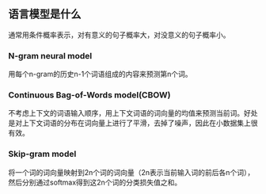 ## 语言模型是什么
通常用条件概率表示，对有意义的句子概率大，对没意义的句子概率小。

### N-gram neural model
用每个n-gram的历史n-1个词语组成的内容来预测第n个词。

### Continuous Bag-of-Words model(CBOW)
不考虑上下文的词语输入顺序，用上下文词语的词向量的均值来预测当前词。好处是对上下文词语的分布在词向量上进行了平滑，去掉了噪声，因此在小数据集上很有效。

### Skip-gram model
将一个词的词向量映射到2n个词的词向量（2n表示当前输入词的前后各n个词），然后分别通过softmax得到这2n个词的分类损失值之和。